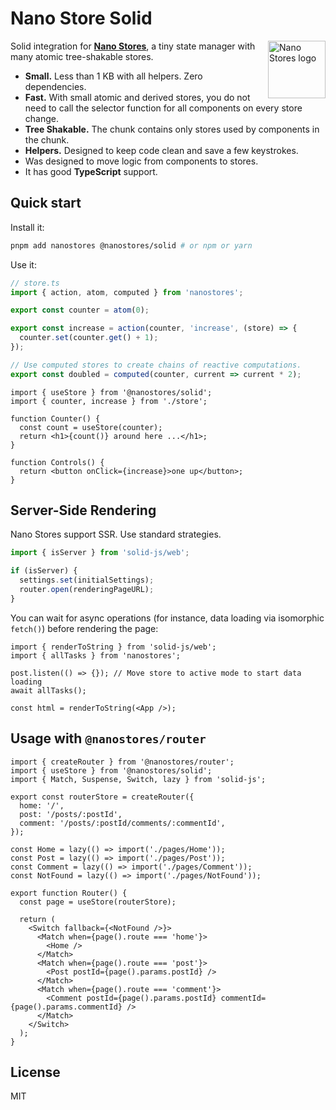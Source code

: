 # Nano Store Solid

<img align="right" width="92" height="92" title="Nano Stores logo"
     src="https://nanostores.github.io/nanostores/logo.svg">

Solid integration for **[Nano Stores]**, a tiny state manager
with many atomic tree-shakable stores.

* **Small.** Less than 1 KB with all helpers. Zero dependencies.
* **Fast.** With small atomic and derived stores, you do not need to call
  the selector function for all components on every store change.
* **Tree Shakable.** The chunk contains only stores used by components
  in the chunk.
* **Helpers.** Designed to keep code clean and save a few keystrokes.
* Was designed to move logic from components to stores.
* It has good **TypeScript** support.

[Nano Stores]: https://github.com/nanostores/nanostores

## Quick start

Install it:

```bash
pnpm add nanostores @nanostores/solid # or npm or yarn
```

Use it:

```ts
// store.ts
import { action, atom, computed } from 'nanostores';

export const counter = atom(0);

export const increase = action(counter, 'increase', (store) => {
  counter.set(counter.get() + 1);
});

// Use computed stores to create chains of reactive computations.
export const doubled = computed(counter, current => current * 2);
```

```tsx
import { useStore } from '@nanostores/solid';
import { counter, increase } from './store';

function Counter() {
  const count = useStore(counter);
  return <h1>{count()} around here ...</h1>;
}

function Controls() {
  return <button onClick={increase}>one up</button>;
}
```

## Server-Side Rendering

Nano Stores support SSR. Use standard strategies.

```ts
import { isServer } from 'solid-js/web';

if (isServer) {
  settings.set(initialSettings);
  router.open(renderingPageURL);
}
```

You can wait for async operations (for instance, data loading via isomorphic `fetch()`) before rendering the page:

```tsx
import { renderToString } from 'solid-js/web';
import { allTasks } from 'nanostores';

post.listen(() => {}); // Move store to active mode to start data loading
await allTasks();

const html = renderToString(<App />);
```

## Usage with `@nanostores/router`

```tsx
import { createRouter } from '@nanostores/router';
import { useStore } from '@nanostores/solid';
import { Match, Suspense, Switch, lazy } from 'solid-js';

export const routerStore = createRouter({
  home: '/',
  post: '/posts/:postId',
  comment: '/posts/:postId/comments/:commentId',
});

const Home = lazy(() => import('./pages/Home'));
const Post = lazy(() => import('./pages/Post'));
const Comment = lazy(() => import('./pages/Comment'));
const NotFound = lazy(() => import('./pages/NotFound'));

export function Router() {
  const page = useStore(routerStore);

  return (
    <Switch fallback={<NotFound />}>
      <Match when={page().route === 'home'}>
        <Home />
      </Match>
      <Match when={page().route === 'post'}>
        <Post postId={page().params.postId} />
      </Match>
      <Match when={page().route === 'comment'}>
        <Comment postId={page().params.postId} commentId={page().params.commentId} />
      </Match>
    </Switch>
  );
}
```

## License

MIT
